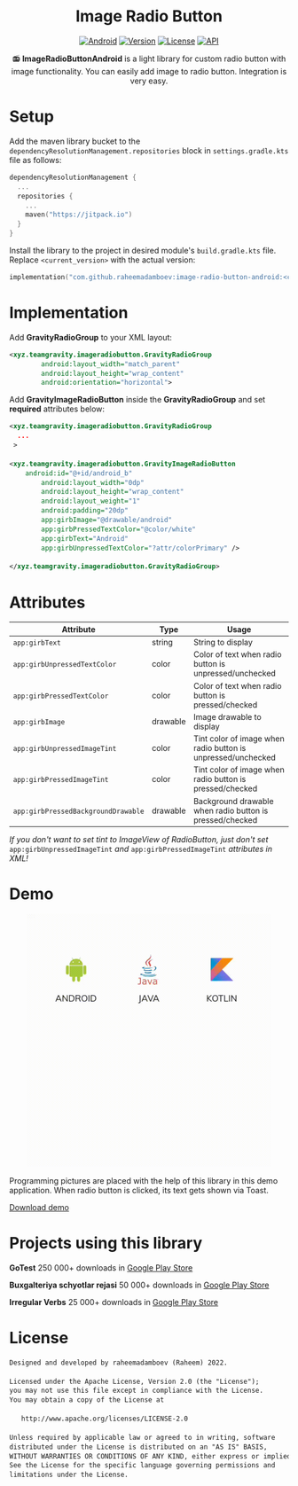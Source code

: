 <h1 align="center">Image Radio Button</h1>

<p align="center">
  <a href="http://developer.android.com/index.html"><img alt="Android" src="https://img.shields.io/badge/platform-android-green.svg"/></a>
  <a href="https://jitpack.io/#raheemadamboev/image-radio-button-android"><img alt="Version" src="https://jitpack.io/v/raheemadamboev/image-radio-button-android.svg"/></a>
  <a href="https://opensource.org/licenses/Apache-2.0"><img alt="License" src="https://img.shields.io/badge/License-Apache%202.0-blue.svg"/></a>
  <a href="https://android-arsenal.com/api?level=21"><img alt="API" src="https://img.shields.io/badge/API-21%2B-brightgreen.svg?style=flat"/></a>
</p>

<p align="center">
📻 <b>ImageRadioButtonAndroid</b> is a light library for custom radio button with image functionality. You can easily add image to radio button. Integration is very easy.
</p>

# Setup

Add the maven library bucket to the `dependencyResolutionManagement.repositories` block in `settings.gradle.kts` file as follows:
```kotlin
dependencyResolutionManagement {
  ...
  repositories {
    ...
    maven("https://jitpack.io")
  }
}
```

Install the library to the project in desired module's `build.gradle.kts` file. Replace `<current_version>` with the actual version:
```kotlin
implementation("com.github.raheemadamboev:image-radio-button-android:<current_version>")
```

# Implementation

Add **GravityRadioGroup** to your XML layout:
```xml
<xyz.teamgravity.imageradiobutton.GravityRadioGroup
        android:layout_width="match_parent"
        android:layout_height="wrap_content"
        android:orientation="horizontal">
```

Add **GravityImageRadioButton** inside the **GravityRadioGroup** and set **required** attributes below:

```xml
<xyz.teamgravity.imageradiobutton.GravityRadioGroup
  ...
 >

<xyz.teamgravity.imageradiobutton.GravityImageRadioButton
	android:id="@+id/android_b"
        android:layout_width="0dp"
        android:layout_height="wrap_content"
        android:layout_weight="1"
        android:padding="20dp"
        app:girbImage="@drawable/android"
        app:girbPressedTextColor="@color/white"
        app:girbText="Android"
        app:girbUnpressedTextColor="?attr/colorPrimary" />
            
</xyz.teamgravity.imageradiobutton.GravityRadioGroup>
```

# Attributes

| Attribute                             | Type          | Usage                                                                |
| --------------------------------------| ------------- | -------------------------------------------------------------------- |
| `app:girbText`                        | string        | String to display                                        	       |
| `app:girbUnpressedTextColor`          | color         | Color of text when radio button is unpressed/unchecked               |
| `app:girbPressedTextColor`            | color         | Color of text when radio button is pressed/checked                   |
| `app:girbImage`                       | drawable      | Image drawable to display                                            |
| `app:girbUnpressedImageTint`          | color         | Tint color of image when radio button is unpressed/unchecked         | 
| `app:girbPressedImageTint`            | color         | Tint color of image when radio button is pressed/checked             | 
| `app:girbPressedBackgroundDrawable`   | drawable      | Background drawable when radio button is pressed/checked             | 

_If you don't want to set tint to ImageView of RadioButton, just don't set_ `app:girbUnpressedImageTint` _and_ `app:girbPressedImageTint` _attributes in XML!_

# Demo

<p align="center">
  <img width="440" height="456" src="https://github.com/raheemadamboev/image-radio-button-android/blob/master/extra/banner.gif" />
</p>

Programming pictures are placed with the help of this library in this demo application. When radio button is clicked, its text gets shown via Toast.

<a href="https://github.com/raheemadamboev/image-radio-button-android/blob/master/extra/app-debug.apk">Download demo</a>

# Projects using this library

**GoTest** 250 000+ downloads in <a href="https://play.google.com/store/apps/details?id=xyz.teamgravity.gotest">Google Play Store</a>

**Buxgalteriya schyotlar rejasi** 50 000+ downloads in <a href="https://play.google.com/store/apps/details?id=xyz.teamgravity.uzbekistanaccountingcode">Google Play Store</a>

**Irregular Verbs**  25 000+ downloads in <a href="https://play.google.com/store/apps/details?id=xyz.teamgravity.irregularverbs">Google Play Store</a>

# License

```xml
Designed and developed by raheemadamboev (Raheem) 2022.

Licensed under the Apache License, Version 2.0 (the "License");
you may not use this file except in compliance with the License.
You may obtain a copy of the License at

   http://www.apache.org/licenses/LICENSE-2.0

Unless required by applicable law or agreed to in writing, software
distributed under the License is distributed on an "AS IS" BASIS,
WITHOUT WARRANTIES OR CONDITIONS OF ANY KIND, either express or implied.
See the License for the specific language governing permissions and
limitations under the License.
```
